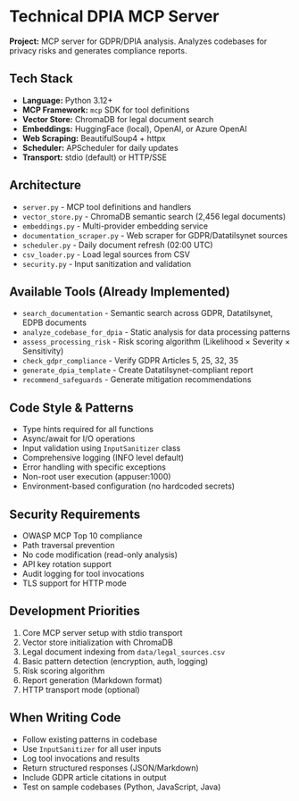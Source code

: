 # Technical DPIA MCP Server
**Project:** MCP server for GDPR/DPIA analysis. Analyzes codebases for privacy risks and generates compliance reports.

## Tech Stack
- **Language:** Python 3.12+
- **MCP Framework:** `mcp` SDK for tool definitions
- **Vector Store:** ChromaDB for legal document search
- **Embeddings:** HuggingFace (local), OpenAI, or Azure OpenAI
- **Web Scraping:** BeautifulSoup4 + httpx
- **Scheduler:** APScheduler for daily updates
- **Transport:** stdio (default) or HTTP/SSE

## Architecture
- `server.py` - MCP tool definitions and handlers
- `vector_store.py` - ChromaDB semantic search (2,456 legal documents)
- `embeddings.py` - Multi-provider embedding service
- `documentation_scraper.py` - Web scraper for GDPR/Datatilsynet sources
- `scheduler.py` - Daily document refresh (02:00 UTC)
- `csv_loader.py` - Load legal sources from CSV
- `security.py` - Input sanitization and validation

## Available Tools (Already Implemented)
- `search_documentation` - Semantic search across GDPR, Datatilsynet, EDPB documents
- `analyze_codebase_for_dpia` - Static analysis for data processing patterns
- `assess_processing_risk` - Risk scoring algorithm (Likelihood × Severity × Sensitivity)
- `check_gdpr_compliance` - Verify GDPR Articles 5, 25, 32, 35
- `generate_dpia_template` - Create Datatilsynet-compliant report
- `recommend_safeguards` - Generate mitigation recommendations

## Code Style & Patterns
- Type hints required for all functions
- Async/await for I/O operations
- Input validation using `InputSanitizer` class
- Comprehensive logging (INFO level default)
- Error handling with specific exceptions
- Non-root user execution (appuser:1000)
- Environment-based configuration (no hardcoded secrets)

## Security Requirements
- OWASP MCP Top 10 compliance
- Path traversal prevention
- No code modification (read-only analysis)
- API key rotation support
- Audit logging for tool invocations
- TLS support for HTTP mode

## Development Priorities
1. Core MCP server setup with stdio transport
2. Vector store initialization with ChromaDB
3. Legal document indexing from `data/legal_sources.csv`
4. Basic pattern detection (encryption, auth, logging)
5. Risk scoring algorithm
6. Report generation (Markdown format)
7. HTTP transport mode (optional)

## When Writing Code
- Follow existing patterns in codebase
- Use `InputSanitizer` for all user inputs
- Log tool invocations and results
- Return structured responses (JSON/Markdown)
- Include GDPR article citations in output
- Test on sample codebases (Python, JavaScript, Java)
